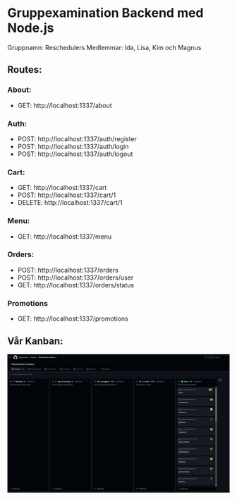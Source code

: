 # Gruppexamination Backend med Node.js
Gruppnamn: Reschedulers
Medlemmar: Ida, Lisa, Kim och Magnus

## Routes:

### About: 
* GET: http://localhost:1337/about

### Auth: 
* POST: http://localhost:1337/auth/register
* POST: http://localhost:1337/auth/login
* POST: http://localhost:1337/auth/logout

### Cart: 
* GET: http://localhost:1337/cart 
* POST: http://localhost:1337/cart/1
* DELETE: http://localhost:1337/cart/1

### Menu:
* GET: http://localhost:1337/menu

### Orders:
* POST: http://localhost:1337/orders
* POST: http://localhost:1337/orders/user
* GET: http://localhost:1337/orders/status

### Promotions 
* GET: http://localhost:1337/promotions


## Vår Kanban:
![Screenshot av Kanban.](./assets/kanban.jpg)